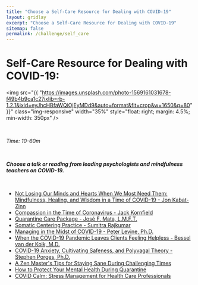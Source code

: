 ```yaml
---
title: "Choose a Self-Care Resource for Dealing with COVID-19"
layout: gridlay
excerpt: "Choose a Self-Care Resource for Dealing with COVID-19"
sitemap: false
permalink: /challenge/self_care
---
```



# Self-Care Resource for Dealing with COVID-19:

<img src="{{ "https://images.unsplash.com/photo-1569161031678-f49b4b9ca1c2?ixlib=rb-1.2.1&ixid=eyJhcHBfaWQiOjEyMDd9&auto=format&fit=crop&w=1650&q=80" }}" class="img-responsive" width="35%" style="float: right; margin: 4.5%; min-width: 350px" />

&nbsp;

*Time: 10-60m*

&nbsp;

***Choose a talk or reading from leading psychologists and mindfulness teachers on COVID-19.***

&nbsp;
&nbsp;
&nbsp;

- <a href="http://wisdom2conference.com/live" target="_blank">Not Losing Our Minds and Hearts When We Most Need Them: Mindfulness, Healing, and Wisdom in a Time of COVID-19 - Jon Kabat-Zinn</a>
- <a href="https://jackkornfield.com/compassion-in-the-time-of-coronavirus/" target="_blank">Compassion in the Time of Coronavirus - Jack Kornfield</a>
- <a href="https://medium.com/@josefmata/quarantine-care-package-5a898ae0179a" target="_blank">Quarantine Care Package - José F. Mata, L.M.F.T.</a>
- <a href="https://www.stitcher.com/podcast/healingjustice/healing-justice/e/52933965" target="_blank">Somatic Centering Practice - Sumitra Rajkumar</a>
- <a href="https://www.thetraumatherapistproject.com/podcast/peter-levine-phd-managing-in-the-midst-of-covid-19/" target="_blank">Managing in the Midst of COVID-19 - Peter Levine, Ph.D.</a>
- <a href="https://youtu.be/fVOt_KOT8Zk" target="_blank">When the COVID-19 Pandemic Leaves Clients Feeling Helpless - Bessel van der Kolk, M.D.</a>
- <a href="https://www.offtheclockpsych.com/podcast/covid-19-anxiety-cultivating-safeness?fbclid=IwAR1d-U3zvSLKer3IT9_TedwXu72OLNBFFLgs_FxT0sWVdchlDaGCyngivIg" target="_blank">COVID-19 Anxiety, Cultivating Safeness, and Polyvagal Theory - Stephen Porges, Ph.D.</a>
- <a href="https://plumvillage.org/articles/a-zen-masters-tips-for-staying-sane-in-challenging-times/" target="_blank">A Zen Master's Tips for Staying Sane During Challenging Times</a>
- <a href="https://news.virginia.edu/content/how-protect-your-mental-health-during-quarantine" target="_blank">How to Protect Your Mental Health During Quarantine</a>
- <a href="https://www.covidcalm.org/" target="_blank">COVID Calm: Stress Management for Health Care Professionals</a>

&nbsp;
&nbsp;
